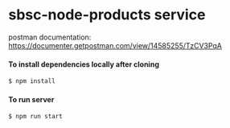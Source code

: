 # sbsc-node-products service

postman documentation:  https://documenter.getpostman.com/view/14585255/TzCV3PqA

#### To install dependencies locally after cloning

```sh
$ npm install 
```

#### To run server

```sh
$ npm run start
```
